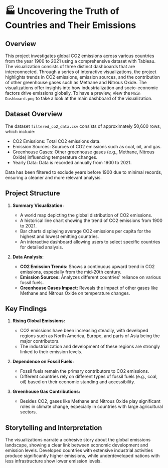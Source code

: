 # 🏭 Uncovering the Truth of Countries and Their Emissions

## Overview
This project investigates global CO2 emissions across various countries from the year 1900 to 2021 using a comprehensive dataset with Tableau. The visualization consists of three distinct dashboards that are interconnected. Through a series of interactive visualizations, the project highlights trends in CO2 emissions, emission sources, and the contribution of other greenhouse gases such as Methane and Nitrous Oxide. The visualizations offer insights into how industrialization and socio-economic factors drive emissions globally. To have a preview, view the `Main Dashboard.png` to take a look at the main dashboard of the visualization. 

## Dataset Overview
The dataset `filtered_co2_data.csv` consists of approximately 50,600 rows, which include:
  - CO2 Emissions: Total CO2 emissions data.
  - Emission Sources: Sources of CO2 emissions such as coal, oil, and gas.
  - Greenhouse Gases: Other greenhouse gases (e.g., Methane, Nitrous Oxide) influencing temperature changes.
  - Yearly Data: Data is recorded annually from 1900 to 2021.
    
Data has been filtered to exclude years before 1900 due to minimal records, ensuring a cleaner and more relevant analysis.

## Project Structure
1. **Summary Visualization:**
    - A world map depicting the global distribution of CO2 emissions.
    - A historical line chart showing the trend of CO2 emissions from 1900 to 2021.
    - Bar charts displaying average CO2 emissions per capita for the highest and lowest emitting countries.
    - An interactive dashboard allowing users to select specific countries for detailed analysis.

2. **Data Analysis:**
    - **CO2 Emission Trends:** Shows a continuous upward trend in CO2 emissions, especially from the mid-20th century.
    - **Emission Sources:** Analyzes different countries' reliance on various fossil fuels.
    - **Greenhouse Gases Impact:** Reveals the impact of other gases like Methane and Nitrous Oxide on temperature changes.

## Key Findings
1. **Rising Global Emissions:**
    - CO2 emissions have been increasing steadily, with developed regions such as North America, Europe, and parts of Asia being the major contributors.
    - The industrialization and development of these regions are strongly linked to their emission levels.
    
2. **Dependence on Fossil Fuels:**
    - Fossil fuels remain the primary contributors to CO2 emissions.
    - Different countries rely on different types of fossil fuels (e.g., coal, oil) based on their economic standing and accessibility.
    
3. **Greenhouse Gas Contributions:**
    - Besides CO2, gases like Methane and Nitrous Oxide play significant roles in climate change, especially in countries with large agricultural sectors.
    
## Storytelling and Interpretation
The visualizations narrate a cohesive story about the global emissions landscape, showing a clear link between economic development and emission levels. Developed countries with extensive industrial activities produce significantly higher emissions, while underdeveloped nations with less infrastructure show lower emission levels.

